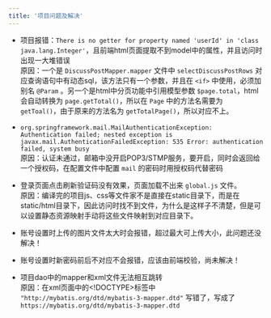 ```yaml
---
title: '项目问题及解决'
---
```



- 项目报错：`There is no getter for property named 'userId' in 'class java.lang.Integer'`，且前端html页面提取不到model中的属性，并且访问时出现一大堆错误  
原因：一个是 `DiscussPostMapper.mapper` 文件中 `selectDiscussPostRows` 对应查询语句中有动态sql，该方法只有一个参数，并且在 `<if>` 中使用，必须加别名 `@Param` 。另一个是html中分页功能中引用模型参数 `$page.total`，html会自动转换为 `page.getTotal()`，所以在 `Page` 中的方法名需要为 `getToal()`，由于原来的方法名为 `getTotalPage()`，所以对应不上。

- `org.springframework.mail.MailAuthenticationException: Authentication failed; nested exception is javax.mail.AuthenticationFailedException: 535 Error: authentication failed, system busy`  
原因：认证未通过，邮箱中没开启POP3/STMP服务，要开启，同时会返回给一个授权码，在配置文件中配置 `mail` 的密码时用授权码代替密码

- 登录页面点击刷新验证码没有效果，页面加载不出来 `global.js` 文件。  
原因：编译完的项目js、css等文件家不是直接在static目录下，而是在static/html目录下，因此访问时找不到文件，为什么是这样子不清楚，但是可以设置静态资源映射手动将这些文件映射到对应目录下。

- 账号设置时上传的图片文件太大时会报错，超过最大可上传大小，此问题还没解决！
- 账号设置时新密码前后不对应不会报错，应该由前端校验，尚未解决！


- 项目dao中的mapper和xml文件无法相互跳转  
原因：在xml页面中的<!DOCTYPE>标签中 `"http://mybatis.org/dtd/mybatis-3-mapper.dtd"` 写错了，写成了 `https://mybatis.org/dtd/mybatis-3-mapper.dtd`